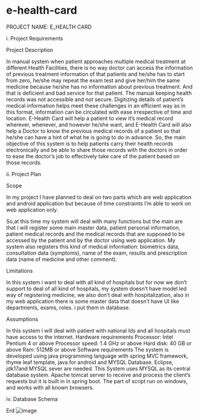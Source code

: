 # e-health-card

PROJECT NAME: E_HEALTH CARD

i. Project Requirements

Project Description


In manual system when patient approaches multiple medical treatment at different Health Facilities, there is no way doctor can access the information of previous treatment information of that patients and he/she has to start from zero, he/she may repeat the exam test and give her/him the same medicine because he/she has no information about previous treatment. And that is deficient and bad service for that patient. The manual keeping health records was not accessible and not secure. Digitizing details of patient’s medical information helps meet these challenges in an efficient way as in this format, information can be circulated with ease irrespective of time and location. E-Health Card will help a patient to view it’s medical record wherever, whenever, and however he/she want,  and E-Health Card will also help a Doctor to know the previous medical records of a patient so that he/she can have a hint of what he is going to do in advance.
So, the main objective of this system is  to help patients carry their health records electronically and be able to share those records with the doctors in order to ease the doctor’s job to effectively take care of the patient based on those records.

ii. Project Plan

Scope

In my project I have planned to deal on two parts which are web application and android application but because of time constraints I’m able to work on web application only.

So,at this time  my system will deal with many functions but the main are that i will register some main master data, patient personal information, patient medical records and the medical records  that are supposed to be accessed by the patient and by the doctor using web application.
My system also registers this kind of medical information: biometrics data, consultation data (symptoms), name of the exam, results and prescription data (name of medicine and other comment).



Limitations

In this system i want to deal with all kind of hospitals but for now we don’t support to deal of all kind of hospitals, my system doesn’t have model led way of registering medicine, we also don’t deal with hospitalization, also in my web application there is some master data that doesn’t have UI like departments, exams, roles. i put them in database. 

Assumptions

In this system i will deal with patient with national Ids and all hospitals must have access to the internet.
Hardware requirements
Processor: Intel Pentium 4 or above
Processor speed: 1.4 GHz or above
Hard disk: 40 GB or above 
Ram: 512MB or above 
Software requirements
The system is developed using java programming language with spring MVC framework, thyme leaf template, java for android and MYSQL Database.
Eclipse, jdk17and  MYSQL sever are needed.
This System uses MYSQL as its central database system. Apache tomcat server to receive and process the client’s requests but it is built in in spring boot.
The part of script run on windows, and works with all known browsers.



iv. Database Schema

Erd
![image](https://github.com/numubyeyi/FinalProjectWebTech/assets/61006634/e6e97559-9add-42a0-a034-c97c2e77b1d2)


